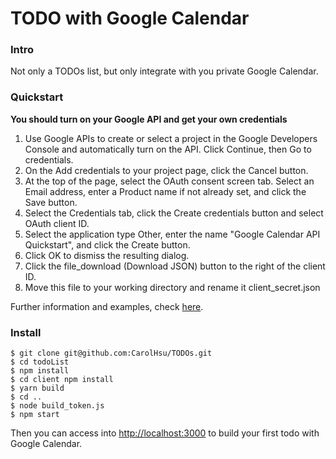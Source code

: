 # TODO with Google Calendar

### Intro
Not only a TODOs list, but only integrate with you private Google Calendar.

### Quickstart

**You should turn on your Google API and get your own credentials**

1. Use Google APIs to create or select a project in the Google Developers Console and automatically turn on the API. Click Continue, then Go to credentials.
2. On the Add credentials to your project page, click the Cancel button.
3. At the top of the page, select the OAuth consent screen tab. Select an Email address, enter a Product name if not already set, and click the Save button.
4. Select the Credentials tab, click the Create credentials button and select OAuth client ID.
5. Select the application type Other, enter the name "Google Calendar API Quickstart", and click the Create button.
6. Click OK to dismiss the resulting dialog.
7. Click the file_download (Download JSON) button to the right of the client ID.
8. Move this file to your working directory and rename it client_secret.json

Further information and examples, check [here](https://developers.google.com/google-apps/calendar/quickstart/nodejs).

### Install

```
$ git clone git@github.com:CarolHsu/TODOs.git
$ cd todoList
$ npm install
$ cd client npm install
$ yarn build
$ cd ..
$ node build_token.js
$ npm start
```
Then you can access into [http://localhost:3000](http://localhost:3000) to build your first todo with Google Calendar.
